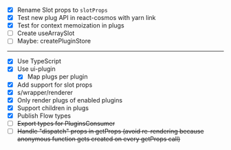 - [x] Rename Slot props to `slotProps`
- [x] Test new plug API in react-cosmos with yarn link
- [x] Test for context memoization in plugs
- [ ] Create useArraySlot
- [ ] Maybe: createPluginStore

---

- [x] Use TypeScript
- [x] Use ui-plugin
  - [x] Map plugs per plugin
- [x] Add support for slot props
- [x] s/wrapper/renderer
- [x] Only render plugs of enabled plugins
- [x] Support children in plugs
- [x] Publish Flow types
- [ ] ~~Export types for PluginsConsumer~~
- [ ] ~~Handle "dispatch" props in getProps (avoid re-rendering because anonymous function gets created on every getProps call)~~
